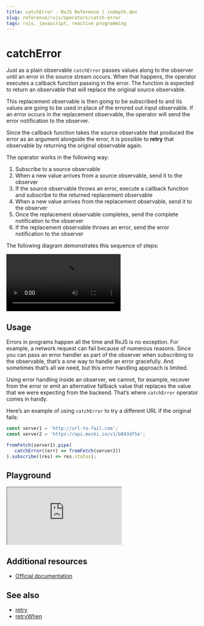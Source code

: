 ```yaml
---
title: catchError - RxJS Reference | indepth.dev
slug: reference/rxjs/operators/catch-error
tags: rxjs, javascript, reactive programming
---
```


# catchError

Just as a plain observable `catchError` passes values along to the observer until an error in the source stream occurs. When that happens, the operator executes a callback function passing in the error. The function is expected to return an observable that will replace the original source observable. 

This replacement observable is then going to be subscribed to and its values are going to be used in place of the errored out input observable. If an error occurs in the replacement observable, the operator will send the error notification to the observer.

Since the callback function takes the source observable that produced the error as an argument alongside the error, it is possible to **retry** that observable by returning the original observable again.

The operator works in the following way:

1. Subscribe to a source observable
2. When a new value arrives from a source observable, send it to the observer
3. If the source observable throws an error, execute a callback function and subscribe to the returned replacement observable
4. When a new value arrives from the replacement observable, send it to the observer
5. Once the replacement observable completes, send the complete notification to the observer
6. If the replacement observable throws an error, send the error notification to the observer

The following diagram demonstrates this sequence of steps:

<video>
    <source src="https://images.indepth.dev/references/rxjs/operators/catch-error.mp4" type="video/mp4">
</video>

## Usage
Errors in programs happen all the time and RxJS is no exception. For example, a network request can fail because of numerous reasons. Since you can pass an error handler as part of the observer when subscribing to the observable, that’s a one way to handle an error gracefully. And sometimes that’s all we need, but this error handling approach is limited. 

Using error handling inside an observer, we cannot, for example, recover from the error or emit an alternative fallback value that replaces the value that we were expecting from the backend. That’s where `catchError` operator comes in handy.

Here’s an example of using `catchError` to try a different URL if the original fails:

```javascript
const server1 = 'http://url-to-fail.com';
const server2 = 'https://api.mocki.io/v1/b043df5a';

fromFetch(server1).pipe(
   catchError((err) => fromFetch(server2))
).subscribe((res) => res.status);
```

## Playground

<iframe src="https://stackblitz.com/edit/indepth-rxjs-catch-error?embed=1&file=index.ts"></iframe>

## Additional resources

- [Official documentation](https://rxjs.dev/api/operators/catchError)

## See also

- [retry](https://indepth.dev/reference/rxjs/operators/retry)
- [retryWhen](https://indepth.dev/reference/rxjs/operators/retry-when)
